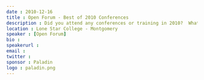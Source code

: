 ```yaml
---
date : 2010-12-16
title : Open Forum - Best of 2010 Conferences
description : Did you attend any conferences or training in 2010?  What did you learn about that was particularly interesting or noteworthy?&lt;div&gt;&lt;br /&gt;&lt;/div&gt;&lt;div&gt;Come join us as we discuss some of the best new stuff we saw in 2010.  We'll have some topics ready to discuss, but we also want to hear from you.  &lt;/div&gt;&lt;div&gt;&lt;br /&gt;&lt;/div&gt;&lt;div&gt;As part of our end-of-year blowout, we'll have some extra special prizes to raffle off.&lt;/div&gt;&lt;div&gt;&lt;br /&gt;&lt;/div&gt;&lt;div&gt;&lt;strong&gt;Please note that we will be meeting in A-110 (not our normal room) in December.&lt;/strong&gt;&lt;/div&gt;
location : Lone Star College - Montgomery
speaker : [Open Forum]
bio : 
speakerurl : 
email : 
twitter : 
sponsor : Paladin
logo : paladin.png
---
```

